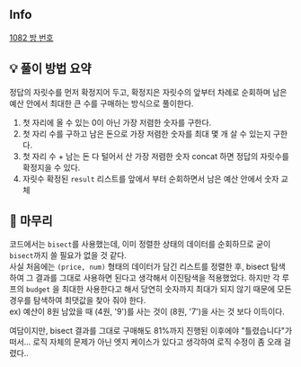 ## Info
[1082 방 번호](https://www.acmicpc.net/problem/1082)

## 💡 풀이 방법 요약
정답의 자릿수를 먼저 확정지어 두고, 확정지은 자릿수의 앞부터 차례로 순회하며 남은 예산 안에서 최대한 큰 수를 구매하는 방식으로 풀이한다.  
  
1. 첫 자리에 올 수 있는 0이 아닌 가장 저렴한 숫자를 구한다.
2. 첫 자리 수를 구하고 남은 돈으로 가장 저렴한 숫자를 최대 몇 개 살 수 있는지 구한다.
3. 첫 자리 수 + 남는 돈 다 털어서 산 가장 저렴한 숫자 concat 하면 정답의 자릿수를 확정지을 수 있다.
4. 자릿수 확정된 `result` 리스트를 앞에서 부터 순회하면서 남은 예산 안에서 숫자 교체

## 🙂 마무리
코드에서는 `bisect`를 사용했는데, 이미 정렬한 상태의 데이터를 순회하므로 굳이 `bisect`까지 쓸 필요가 없을 것 같다.  
사실 처음에는 `(price, num)` 형태의 데이터가 담긴 리스트를 정렬한 후, bisect 탐색하여 그 결과를 그대로 사용하면 된다고 생각해서 이진탐색을 적용했었다. 하지만 각 루프의 `budget` 을 최대한 사용한다고 해서 당연히 숫자까지 최대가 되지 않기 때문에 모든 경우를 탐색하여 최댓값을 찾아 줘야 한다.  
ex) 예산이 8원 남았을 때 (4원, '9')를 사는 것이 (8원, '7')을 사는 것 보다 이득이다.
  
여담이지만, bisect 결과를 그대로 구매해도 81%까지 진행된 이후에야 "틀렸습니다"가 떠서... 로직 자체의 문제가 아닌 엣지 케이스가 있다고 생각하여 로직 수정이 좀 오래 걸렸다..
